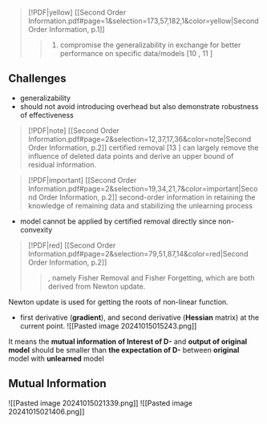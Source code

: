 > [!PDF|yellow] [[Second Order Information.pdf#page=1&selection=173,57,182,1&color=yellow|Second Order Information, p.1]]
> >  1) compromise the generalizability in exchange for better performance on specific data/models [10 , 11 ]

## Challenges
- generalizability
-  should not avoid introducing overhead but also demonstrate robustness of effectiveness
> [!PDF|note] [[Second Order Information.pdf#page=2&selection=12,37,17,36&color=note|Second Order Information, p.2]]
>  certified removal [13 ] can largely remove the influence of deleted data points and derive an upper bound of residual information.

> [!PDF|important] [[Second Order Information.pdf#page=2&selection=19,34,21,7&color=important|Second Order Information, p.2]]
> second-order information in retaining the knowledge of remaining data and stabilizing the unlearning process

- model cannot be applied by certified removal directly since non-convexity

> [!PDF|red] [[Second Order Information.pdf#page=2&selection=79,51,87,14&color=red|Second Order Information, p.2]]
> > , namely Fisher Removal and Fisher Forgetting, which are both derived from Newton update.

Newton update is used for getting the roots of non-linear function.
- first derivative (**gradient**), and second derivative (**Hessian** matrix) at the current point.
![[Pasted image 20241015015243.png]]

It means the **mutual information of Interest of D-** and **output of original model** should be smaller than **the expectation of D-** between **original** model with **unlearned** model


## Mutual Information
![[Pasted image 20241015021339.png]]
![[Pasted image 20241015021406.png]]